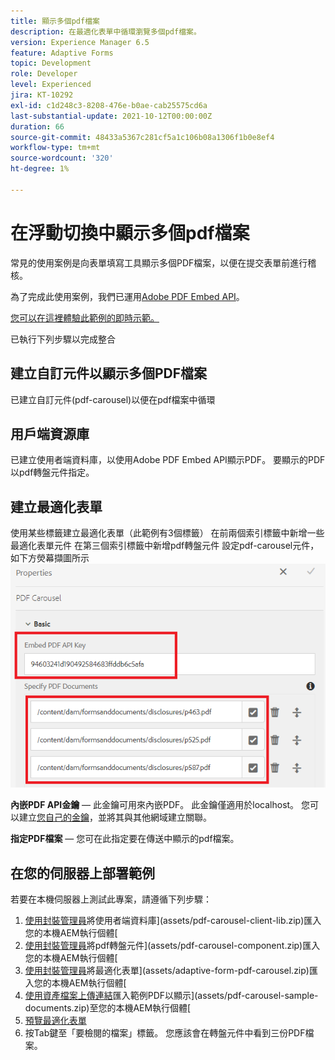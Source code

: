 ```yaml
---
title: 顯示多個pdf檔案
description: 在最適化表單中循環瀏覽多個pdf檔案。
version: Experience Manager 6.5
feature: Adaptive Forms
topic: Development
role: Developer
level: Experienced
jira: KT-10292
exl-id: c1d248c3-8208-476e-b0ae-cab25575cd6a
last-substantial-update: 2021-10-12T00:00:00Z
duration: 66
source-git-commit: 48433a5367c281cf5a1c106b08a1306f1b0e8ef4
workflow-type: tm+mt
source-wordcount: '320'
ht-degree: 1%

---
```


# 在浮動切換中顯示多個pdf檔案

常見的使用案例是向表單填寫工具顯示多個PDF檔案，以便在提交表單前進行稽核。

為了完成此使用案例，我們已運用[Adobe PDF Embed API](https://www.adobe.io/apis/documentcloud/dcsdk/pdf-embed.html)。

[您可以在這裡體驗此範例的即時示範。](https://forms.enablementadobe.com/content/dam/formsanddocuments/wefinancecreditcard/jcr:content?wcmmode=disabled)

已執行下列步驟以完成整合

## 建立自訂元件以顯示多個PDF檔案

已建立自訂元件(pdf-carousel)以便在pdf檔案中循環

## 用戶端資源庫

已建立使用者端資料庫，以使用Adobe PDF Embed API顯示PDF。 要顯示的PDF以pdf轉盤元件指定。

## 建立最適化表單

使用某些標籤建立最適化表單（此範例有3個標籤）
在前兩個索引標籤中新增一些最適化表單元件
在第三個索引標籤中新增pdf轉盤元件
設定pdf-carousel元件，如下方熒幕擷圖所示
![pdf-carousel](assets/pdf-carousel-af-component.png)

**內嵌PDF API金鑰** — 此金鑰可用來內嵌PDF。 此金鑰僅適用於localhost。 您可以建立[您自己的金鑰](https://www.adobe.io/apis/documentcloud/dcsdk/pdf-embed.html)，並將其與其他網域建立關聯。

**指定PDF檔案** — 您可在此指定要在傳送中顯示的pdf檔案。


## 在您的伺服器上部署範例

若要在本機伺服器上測試此專案，請遵循下列步驟：

1. [使用封裝管理員](http://localhost:4502/crx/packmgr/index.jsp)將使用者端資料庫](assets/pdf-carousel-client-lib.zip)匯入您的本機AEM執行個體[
1. [使用封裝管理員](http://localhost:4502/crx/packmgr/index.jsp)將pdf轉盤元件](assets/pdf-carousel-component.zip)匯入您的本機AEM執行個體[
1. [使用封裝管理員](http://localhost:4502/crx/packmgr/index.jsp)將最適化表單](assets/adaptive-form-pdf-carousel.zip)匯入您的本機AEM執行個體[
1. [使用資產檔案上傳連結](http://localhost:4502/assets.html/content/dam)匯入範例PDF以顯示](assets/pdf-carousel-sample-documents.zip)至您的本機AEM執行個體[
1. [預覽最適化表單](http://localhost:4502/content/dam/formsanddocuments/wefinancecreditcard/jcr:content?wcmmode=disabled)
1. 按Tab鍵至「要檢閱的檔案」標籤。 您應該會在轉盤元件中看到三份PDF檔案。
